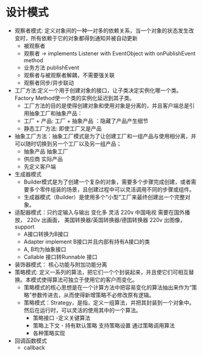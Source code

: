 # 设计模式
- 观察者模式: 定义对象间的一种一对多的依赖关系，当一个对象的状态发生改变时，所有依赖于它的对象都得到通知并被自动更新
  - 被观察者
  - 观察者 -> implements Listener with EventObject with onPublishEvent method
  - 业务方法 publishEvent
  - 观察者与被观察者解耦，不需要强关联
  - 观察者同步/异步联动
- 工厂方法:定义一个用于创建对象的接口，让子类决定实例化哪一个类。Factory Method使一个类的实例化延迟到其子类。
  - 工厂方法的目的是使得创建对象和使用对象是分离的，并且客户端总是引用抽象工厂和抽象产品：
  - 工厂 + 产品: 工厂 + 抽象产品 ：隐藏了产品产生细节
  - 静态工厂方法: 即使工厂又是产品
- 抽象工厂方法：抽象工厂模式是为了让创建工厂和一组产品与使用相分离，并可以随时切换到另一个工厂以及另一组产品；
  - 抽象产品 抽象工厂
  - 供应商 实际产品
  - 先定义客户端
- 生成器模式
  - Builder模式是为了创建一个复杂的对象，需要多个步骤完成创建，或者需要多个零件组装的场景，且创建过程中可以灵活调用不同的步骤或组件。
  - 生成器模式（Builder）是使用多个“小型”工厂来最终创建出一个完整对象。
- 适配器模式：只约定输入与输出  变化多 灵活  220v 中国电视 需要在国外播放， 220v 出画面， 美国转换器/英国转换器/德国转换器    220v 出图像， support
  - A接口转换为B接口
  - Adapter implement B接口并且内部有持有A接口的类
  - A, B均为抽象接口
  - Callable 接口转Runnable 接口
- 装饰器模式： 核心功能与附加功能分离
- 策略模式: 定义一系列的算法，把它们一个个封装起来，并且使它们可相互替换。本模式使得算法可独立于使用它的客户而变化。
  - 策略模式的核心思想是在一个计算方法中把容易变化的算法抽出来作为“策略”参数传进去，从而使得新增策略不必修改原有逻辑。
  - 策略模式：Strategy，是指，定义一组算法，并把其封装到一个对象中。然后在运行时，可以灵活的使用其中的一个算法。
    - 策略接口 -定义关键算法
    - 策略上下文 - 持有默认策略 支持策略设置 通过策略调用算法
    - 各种策略实现
- 回调函数模式
  - callback

